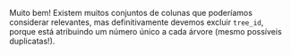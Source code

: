 Muito bem! Existem muitos conjuntos de colunas que poderíamos considerar relevantes, mas definitivamente devemos excluir `tree_id`, porque está atribuindo um número único a cada árvore (mesmo possíveis duplicatas!).